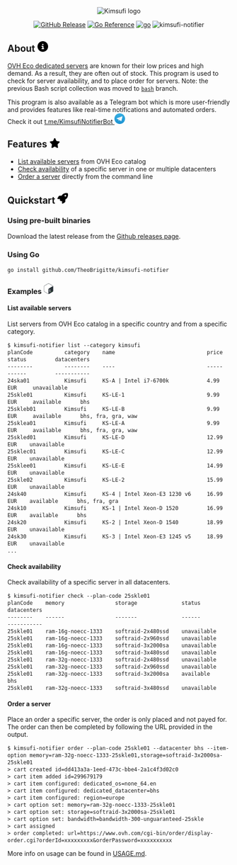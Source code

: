 <p align="center">
    <img src="assets/kimsufi-logo.webp" alt="Kimsufi logo" height="100px">
</p>

<div align="center">

  [![GitHub Release](https://img.shields.io/github/v/release/TheoBrigitte/kimsufi-notifier)](https://github.com/TheoBrigitte/kimsufi-notifier/releases/latest)
  [![Go Reference](https://pkg.go.dev/badge/github.com/TheoBrigitte/kimsufi-notifier.svg)](https://pkg.go.dev/github.com/TheoBrigitte/kimsufi-notifier)
  [![go](https://github.com/TheoBrigitte/kimsufi-notifier/actions/workflows/go.yaml/badge.svg)](https://github.com/TheoBrigitte/kimsufi-notifier/actions/workflows/go.yaml)
  ![kimsufi-notifier](https://healthchecks.io/b/2/b7d7ec1b-b19c-4387-980a-3f498435c0fe.svg)

</div>

## About <img src="./assets/info.svg" width="24">

[OVH Eco dedicated servers](https://eco.ovhcloud.com) are known for their low prices and high demand. As a result, they are often out of stock. This program is used to check for server availability, and to place order for servers. Note: the previous Bash script collection was moved to [`bash`](https://github.com/TheoBrigitte/kimsufi-notifier/tree/bash) branch.

This program is also available as a Telegram bot which is more user-friendly and provides features like real-time notifications and automated orders. Check it out <a href="https://t.me/KimsufiNotifierBot">t.me/KimsufiNotifierBot <img src="./assets/telegram.svg" width="24"></a>

## Features <img src="./assets/star.svg" width="24">

- [List available servers](#list-available-servers) from OVH Eco catalog
- [Check availability](#check-availability) of a specific server in one or multiple datacenters
- [Order a server](#order-a-server) directly from the command line

## Quickstart <img src="./assets/rocket.svg" width="24">

### Using pre-built binaries

Download the latest release from the [Github releases page](https://github.com/TheoBrigitte/kimsufi-notifier/releases/latest).

### Using Go

```
go install github.com/TheoBrigitte/kimsufi-notifier
```

### Examples <img src="./assets/bash.svg" width="24">

#### List available servers

List servers from OVH Eco catalog in a specific country and from a specific category.

```
$ kimsufi-notifier list --category kimsufi
planCode          category    name                             price        status         datacenters
--------          --------    ----                             -----        ------         -----------
24ska01           Kimsufi     KS-A | Intel i7-6700k            4.99 EUR     unavailable
25skle01          Kimsufi     KS-LE-1                          9.99 EUR     available      bhs
25skleb01         Kimsufi     KS-LE-B                          9.99 EUR     available      bhs, fra, gra, waw
25sklea01         Kimsufi     KS-LE-A                          9.99 EUR     available      bhs, fra, gra, waw
25skled01         Kimsufi     KS-LE-D                          12.99 EUR    unavailable
25sklec01         Kimsufi     KS-LE-C                          12.99 EUR    unavailable
25sklee01         Kimsufi     KS-LE-E                          14.99 EUR    unavailable
25skle02          Kimsufi     KS-LE-2                          15.99 EUR    unavailable
24sk40            Kimsufi     KS-4 | Intel Xeon-E3 1230 v6     16.99 EUR    available      bhs, fra, gra
24sk10            Kimsufi     KS-1 | Intel Xeon-D 1520         16.99 EUR    available      bhs
24sk20            Kimsufi     KS-2 | Intel Xeon-D 1540         18.99 EUR    unavailable
24sk30            Kimsufi     KS-3 | Intel Xeon-E3 1245 v5     18.99 EUR    unavailable
...
```

#### Check availability

Check availability of a specific server in all datacenters.

```
$ kimsufi-notifier check --plan-code 25skle01
planCode    memory                storage              status         datacenters
--------    ------                -------              ------         -----------
25skle01    ram-16g-noecc-1333    softraid-2x480ssd    unavailable
25skle01    ram-16g-noecc-1333    softraid-2x960ssd    unavailable
25skle01    ram-16g-noecc-1333    softraid-3x2000sa    unavailable
25skle01    ram-16g-noecc-1333    softraid-3x480ssd    unavailable
25skle01    ram-32g-noecc-1333    softraid-2x480ssd    unavailable
25skle01    ram-32g-noecc-1333    softraid-2x960ssd    unavailable
25skle01    ram-32g-noecc-1333    softraid-3x2000sa    available      bhs
25skle01    ram-32g-noecc-1333    softraid-3x480ssd    unavailable
```

#### Order a server

Place an order a specific server, the order is only placed and not payed for. The order can then be completed by following the URL provided in the output.

```
$ kimsufi-notifier order --plan-code 25skle01 --datacenter bhs --item-option memory=ram-32g-noecc-1333-25skle01,storage=softraid-3x2000sa-25skle01
> cart created id=dd413a3a-1eed-473c-bbe4-2a1c4f3d02c0
> cart item added id=299679179
> cart item configured: dedicated_os=none_64.en
> cart item configured: dedicated_datacenter=bhs
> cart item configured: region=europe
> cart option set: memory=ram-32g-noecc-1333-25skle01
> cart option set: storage=softraid-3x2000sa-25skle01
> cart option set: bandwidth=bandwidth-300-unguaranteed-25skle
> cart assigned
> order completed: url=https://www.ovh.com/cgi-bin/order/display-order.cgi?orderId=xxxxxxxxx&orderPassword=xxxxxxxxxx
 ```

 More info on usage can be found in [USAGE.md](USAGE.md).
